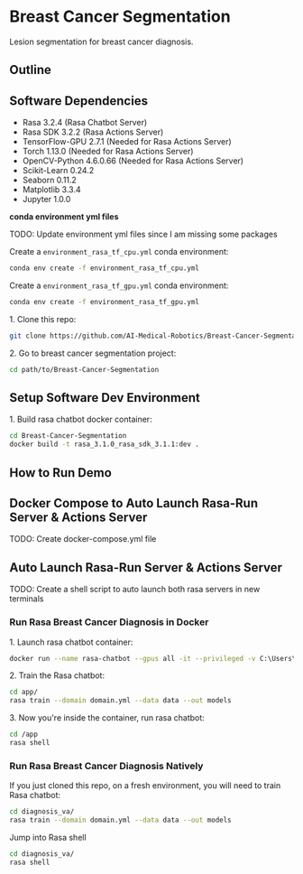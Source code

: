 # Breast Cancer Segmentation

Lesion segmentation for breast cancer diagnosis.

## Outline

## Software Dependencies

- Rasa 3.2.4 (Rasa Chatbot Server)
- Rasa SDK 3.2.2 (Rasa Actions Server)
- TensorFlow-GPU 2.7.1 (Needed for Rasa Actions Server)
- Torch 1.13.0 (Needed for Rasa Actions Server)
- OpenCV-Python 4.6.0.66 (Needed for Rasa Actions Server)
- Scikit-Learn 0.24.2
- Seaborn 0.11.2
- Matplotlib 3.3.4
- Jupyter 1.0.0

**conda environment yml files**

TODO: Update environment yml files since I am missing some packages

Create a `environment_rasa_tf_cpu.yml` conda environment:

~~~bash
conda env create -f environment_rasa_tf_cpu.yml
~~~

Create a `environment_rasa_tf_gpu.yml` conda environment:

~~~bash
conda env create -f environment_rasa_tf_gpu.yml
~~~

1\. Clone this repo:

~~~bash
git clone https://github.com/AI-Medical-Robotics/Breast-Cancer-Segmentation.git
~~~

2\. Go to breast cancer segmentation project:

~~~bash
cd path/to/Breast-Cancer-Segmentation
~~~

## Setup Software Dev Environment

1\. Build rasa chatbot docker container:

~~~bash
cd Breast-Cancer-Segmentation
docker build -t rasa_3.1.0_rasa_sdk_3.1.1:dev .
~~~

## How to Run Demo

## Docker Compose to Auto Launch Rasa-Run Server & Actions Server

TODO: Create docker-compose.yml file

## Auto Launch Rasa-Run Server & Actions Server

TODO: Create a shell script to auto launch both rasa servers in new terminals

### Run Rasa Breast Cancer Diagnosis in Docker

1\. Launch rasa chatbot container:

~~~bash
docker run --name rasa-chatbot --gpus all -it --privileged -v C:\Users\JamesMedel\GitHub\Breast-Cancer-Segmentation\diagnosis_va:/app rasa_3.1.0_rasa_sdk_1.1.1:dev
~~~

2\. Train the Rasa chatbot:

~~~bash
cd app/
rasa train --domain domain.yml --data data --out models
~~~

3\. Now you're inside the container, run rasa chatbot:

~~~bash
cd /app
rasa shell
~~~

### Run Rasa Breast Cancer Diagnosis Natively

If you just cloned this repo, on a fresh environment, you will need to train Rasa chatbot:

~~~bash
cd diagnosis_va/
rasa train --domain domain.yml --data data --out models
~~~

Jump into Rasa shell

~~~bash
cd diagnosis_va/
rasa shell
~~~


